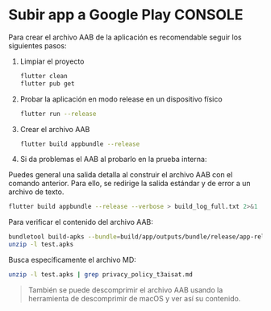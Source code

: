 # Subir app a Google Play CONSOLE

Para crear el archivo AAB de la aplicación es recomendable seguir los siguientes pasos:

1. Limpiar el proyecto

   ```bash
   flutter clean
   flutter pub get
   ```

2. Probar la aplicación en modo release en un dispositivo físico

   ```bash
   flutter run --release
   ```

3. Crear el archivo AAB

   ```bash
   flutter build appbundle --release
   ```

4. Si da problemas el AAB al probarlo en la prueba interna:

Puedes general una salida detalla al construir el archivo AAB con el comando anterior. Para ello, se redirige la salida estándar y de error a un archivo de texto.

```bash
flutter build appbundle --release --verbose > build_log_full.txt 2>&1
```

Para verificar el contenido del archivo AAB:

```bash
bundletool build-apks --bundle=build/app/outputs/bundle/release/app-release.aab --output=test.apks
unzip -l test.apks
```

Busca específicamente el archivo MD:

```bash
unzip -l test.apks | grep privacy_policy_t3aisat.md
```

> También se puede descomprimir el archivo AAB usando la herramienta de descomprimir de macOS y ver así su contenido.

